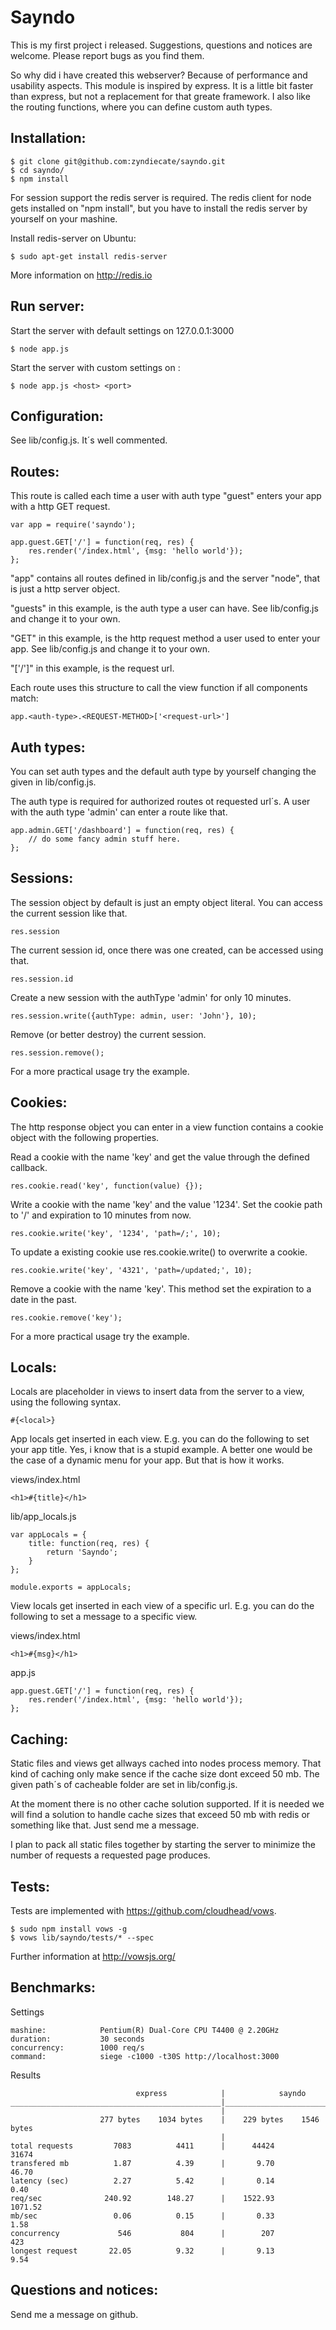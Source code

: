 # Sayndo

  This is my first project i released. Suggestions, questions
  and notices are welcome. Please report bugs as you find them.

  So why did i have created this webserver? Because of performance
  and usability aspects. This module is inspired by express. It
  is a little bit faster than express, but not a replacement for
  that greate framework. I also like the routing functions, where
  you can define custom auth types.



## Installation:

    $ git clone git@github.com:zyndiecate/sayndo.git
    $ cd sayndo/
    $ npm install



  For session support the redis server is required. The redis
  client for node gets installed on "npm install", but you have
  to install the redis server by yourself on your mashine.



  Install redis-server on Ubuntu:

    $ sudo apt-get install redis-server



  More information on http://redis.io



## Run server:

  Start the server with default settings on 127.0.0.1:3000

    $ node app.js

  Start the server with custom settings on <host>:<port>

    $ node app.js <host> <port>



## Configuration:

  See lib/config.js. It´s well commented.



## Routes:


  This route is called each time a user with auth type
  "guest" enters your app with a http GET request.

    var app = require('sayndo');

    app.guest.GET['/'] = function(req, res) {
        res.render('/index.html', {msg: 'hello world'});
    };



  "app" contains all routes defined in lib/config.js and the
  server "node", that is just a http server object.

  "guests" in this example, is the auth type a user can have.
  See lib/config.js and change it to your own.

  "GET" in this example, is the http request method a user
  used to enter your app. See lib/config.js and change it to
  your own.

  "['/']" in this example, is the request url.

  Each route uses this structure to call the view function if
  all components match:

    app.<auth-type>.<REQUEST-METHOD>['<request-url>']



## Auth types:

  You can set auth types and the default auth type by yourself
  changing the given in lib/config.js.

  The auth type is required for authorized routes ot requested
  url´s. A user with the auth type 'admin' can enter a route
  like that.

    app.admin.GET['/dashboard'] = function(req, res) {
        // do some fancy admin stuff here.
    };



## Sessions:

  The session object by default is just an empty object
  literal. You can access the current session like that.

    res.session



  The current session id, once there was one created, can
  be accessed using that.

    res.session.id



  Create a new session with the authType 'admin' for only
  10 minutes.


    res.session.write({authType: admin, user: 'John'}, 10);



  Remove (or better destroy) the current session.

    res.session.remove();



  For a more practical usage try the example.




## Cookies:

  The http response object you can enter in a view function
  contains a cookie object with the following properties.

  Read a cookie with the name 'key' and get the value through
  the defined callback.

    res.cookie.read('key', function(value) {});



  Write a cookie with the name 'key' and the value '1234'. Set
  the cookie path to '/' and expiration to 10 minutes from now.

    res.cookie.write('key', '1234', 'path=/;', 10);



  To update a existing cookie use res.cookie.write() to overwrite
  a cookie.

    res.cookie.write('key', '4321', 'path=/updated;', 10);



  Remove a cookie with the name 'key'. This method set the
  expiration to a date in the past.

    res.cookie.remove('key');



  For a more practical usage try the example.



## Locals:

  Locals are placeholder in views to insert data from the
  server to a view, using the following syntax.

    #{<local>}



  App locals get inserted in each view. E.g. you can do the
  following to set your app title. Yes, i know that is a
  stupid example. A better one would be the case of a
  dynamic menu for your app. But that is how it works.



  views/index.html

    <h1>#{title}</h1>

  lib/app_locals.js

    var appLocals = {
        title: function(req, res) {
            return 'Sayndo';
        }
    };

    module.exports = appLocals;



  View locals get inserted in each view of a specific url.
  E.g. you can do the following to set a message to a
  specific view.



  views/index.html

    <h1>#{msg}</h1>

  app.js

    app.guest.GET['/'] = function(req, res) {
        res.render('/index.html', {msg: 'hello world'});
    };



## Caching:

  Static files and views get allways cached into nodes process
  memory. That kind of caching only make sence if the cache size
  dont exceed 50 mb. The given path´s of cacheable folder are
  set in lib/config.js.

  At the moment there is no other cache solution supported. If
  it is needed we will find a solution to handle cache sizes
  that exceed 50 mb with redis or something like that. Just send
  me a message.

  I plan to pack all static files together by starting the server
  to minimize the number of requests a requested page produces.



## Tests:

  Tests are implemented with https://github.com/cloudhead/vows.

    $ sudo npm install vows -g
    $ vows lib/sayndo/tests/* --spec



  Further information at http://vowsjs.org/



## Benchmarks:

  Settings

    mashine:            Pentium(R) Dual-Core CPU T4400 @ 2.20GHz
    duration:           30 seconds
    concurrency:        1000 req/s
    command:            siege -c1000 -t30S http://localhost:3000



  Results

                                express            |            sayndo
    _______________________________________________|___________________________
                                                   |
                        277 bytes    1034 bytes    |    229 bytes    1546 bytes
                                                   |
    total requests         7083          4411      |      44424         31674
    transfered mb          1.87          4.39      |       9.70         46.70
    latency (sec)          2.27          5.42      |       0.14          0.40
    req/sec              240.92        148.27      |    1522.93       1071.52
    mb/sec                 0.06          0.15      |       0.33          1.58
    concurrency             546           804      |        207           423
    longest request       22.05          9.32      |       9.13          9.54



## Questions and notices:

  Send me a message on github.

